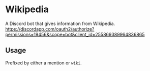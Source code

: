 # Wikipedia
A Discord bot that gives information from Wikipedia.  <https://discordapp.com/oauth2/authorize?permissions=19456&scope=bot&client_id=255869389964836865>

## Usage
Prefixed by either a mention or `wiki`.